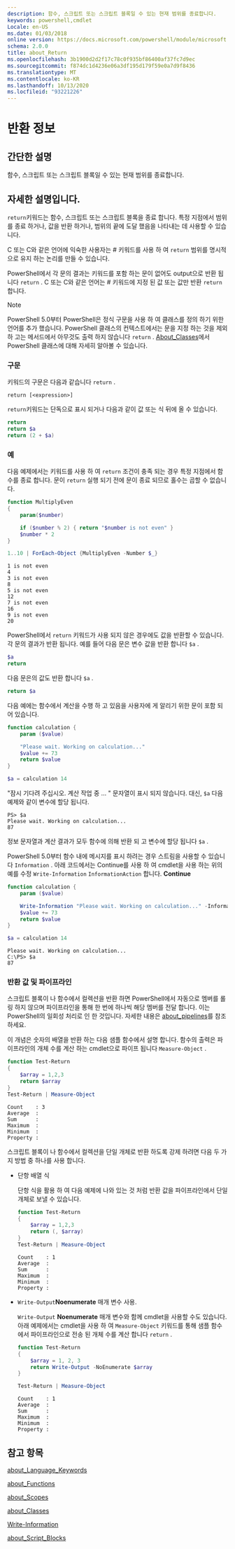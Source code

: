 ```yaml
---
description: 함수, 스크립트 또는 스크립트 블록일 수 있는 현재 범위를 종료합니다.
keywords: powershell,cmdlet
Locale: en-US
ms.date: 01/03/2018
online version: https://docs.microsoft.com/powershell/module/microsoft.powershell.core/about/about_return?view=powershell-6&WT.mc_id=ps-gethelp
schema: 2.0.0
title: about_Return
ms.openlocfilehash: 3b1900d2d2f17c78c0f935bf86400af37fc7d9ec
ms.sourcegitcommit: f874dc1d4236e06a3df195d179f59e0a7d9f8436
ms.translationtype: MT
ms.contentlocale: ko-KR
ms.lasthandoff: 10/13/2020
ms.locfileid: "93221226"
---
```

# <a name="about-return"></a>반환 정보

## <a name="short-description"></a>간단한 설명

함수, 스크립트 또는 스크립트 블록일 수 있는 현재 범위를 종료합니다.

## <a name="long-description"></a>자세한 설명입니다.

`return`키워드는 함수, 스크립트 또는 스크립트 블록을 종료 합니다. 특정 지점에서 범위를 종료 하거나, 값을 반환 하거나, 범위의 끝에 도달 했음을 나타내는 데 사용할 수 있습니다.

C 또는 C와 같은 언어에 익숙한 사용자는 \# 키워드를 사용 하 여 `return` 범위를 명시적으로 유지 하는 논리를 만들 수 있습니다.

PowerShell에서 각 문의 결과는 키워드를 포함 하는 문이 없어도 output으로 반환 됩니다 `return` . C 또는 C와 같은 언어는 \# 키워드에 지정 된 값 또는 값만 반환 `return` 합니다.

> [!NOTE]
> PowerShell 5.0부터 PowerShell은 정식 구문을 사용 하 여 클래스를 정의 하기 위한 언어를 추가 했습니다.  PowerShell 클래스의 컨텍스트에서는 문을 지정 하는 것을 제외 하 고는 메서드에서 아무것도 출력 하지 않습니다 `return` . [About_Classes](about_Classes.md)에서 PowerShell 클래스에 대해 자세히 알아볼 수 있습니다.

### <a name="syntax"></a>구문

키워드의 구문은 다음과 같습니다 `return` .

```
return [<expression>]
```

`return`키워드는 단독으로 표시 되거나 다음과 같이 값 또는 식 뒤에 올 수 있습니다.

```powershell
return
return $a
return (2 + $a)
```

### <a name="examples"></a>예

다음 예제에서는 키워드를 사용 하 여 `return` 조건이 충족 되는 경우 특정 지점에서 함수를 종료 합니다. 문이 `return` 실행 되기 전에 문이 종료 되므로 홀수는 곱할 수 없습니다.

```powershell
function MultiplyEven
{
    param($number)

    if ($number % 2) { return "$number is not even" }
    $number * 2
}

1..10 | ForEach-Object {MultiplyEven -Number $_}
```

```output
1 is not even
4
3 is not even
8
5 is not even
12
7 is not even
16
9 is not even
20
```

PowerShell에서 `return` 키워드가 사용 되지 않은 경우에도 값을 반환할 수 있습니다.
각 문의 결과가 반환 됩니다. 예를 들어 다음 문은 변수 값을 반환 합니다 `$a` .

```powershell
$a
return
```

다음 문은의 값도 반환 합니다 `$a` .

```powershell
return $a
```

다음 예에는 함수에서 계산을 수행 하 고 있음을 사용자에 게 알리기 위한 문이 포함 되어 있습니다.

```powershell
function calculation {
    param ($value)

    "Please wait. Working on calculation..."
    $value += 73
    return $value
}

$a = calculation 14
```

"잠시 기다려 주십시오. 계산 작업 중 ... " 문자열이 표시 되지 않습니다. 대신, `$a` 다음 예제와 같이 변수에 할당 됩니다.

```
PS> $a
Please wait. Working on calculation...
87
```

정보 문자열과 계산 결과가 모두 함수에 의해 반환 되 고 변수에 할당 됩니다 `$a` .

PowerShell 5.0부터 함수 내에 메시지를 표시 하려는 경우 스트림을 사용할 수 있습니다 `Information` . 아래 코드에서는 Continue를 사용 하 여 cmdlet을 사용 하는 위의 예를 수정 `Write-Information` `InformationAction` 합니다. **Continue**

```powershell
function calculation {
    param ($value)

    Write-Information "Please wait. Working on calculation..." -InformationAction Continue
    $value += 73
    return $value
}

$a = calculation 14
```

```output
Please wait. Working on calculation...
C:\PS> $a
87
```

### <a name="return-values-and-the-pipeline"></a>반환 값 및 파이프라인

스크립트 블록이 나 함수에서 컬렉션을 반환 하면 PowerShell에서 자동으로 멤버를 롤링 하지 않으며 파이프라인을 통해 한 번에 하나씩 해당 멤버를 전달 합니다. 이는 PowerShell의 일회성 처리로 인 한 것입니다. 자세한 내용은 [about_pipelines](about_pipelines.md)를 참조 하세요.

이 개념은 숫자의 배열을 반환 하는 다음 샘플 함수에서 설명 합니다. 함수의 출력은 파이프라인의 개체 수를 계산 하는 cmdlet으로 파이프 됩니다 `Measure-Object` .

```powershell
function Test-Return
{
    $array = 1,2,3
    return $array
}
Test-Return | Measure-Object
```

```Output
Count    : 3
Average  :
Sum      :
Maximum  :
Minimum  :
Property :
```

스크립트 블록이 나 함수에서 컬렉션을 단일 개체로 반환 하도록 강제 하려면 다음 두 가지 방법 중 하나를 사용 합니다.

- 단항 배열 식

  단항 식을 활용 하 여 다음 예제에 나와 있는 것 처럼 반환 값을 파이프라인에서 단일 개체로 보낼 수 있습니다.

  ```powershell
  function Test-Return
  {
      $array = 1,2,3
      return (, $array)
  }
  Test-Return | Measure-Object
  ```

  ```Output
  Count    : 1
  Average  :
  Sum      :
  Maximum  :
  Minimum  :
  Property :
  ```

- `Write-Output`**Noenumerate** 매개 변수 사용.

  `Write-Output` **Noenumerate** 매개 변수와 함께 cmdlet을 사용할 수도 있습니다. 아래 예제에서는 cmdlet을 사용 하 여 `Measure-Object` 키워드를 통해 샘플 함수에서 파이프라인으로 전송 된 개체 수를 계산 합니다 `return` .

  ```powershell
  function Test-Return
  {
      $array = 1, 2, 3
      return Write-Output -NoEnumerate $array
  }

  Test-Return | Measure-Object
  ```

  ```Output
  Count    : 1
  Average  :
  Sum      :
  Maximum  :
  Minimum  :
  Property :
  ```

## <a name="see-also"></a>참고 항목

[about_Language_Keywords](about_Language_Keywords.md)

[about_Functions](about_Functions.md)

[about_Scopes](about_Scopes.md)

[about_Classes](about_Classes.md)

[Write-Information](xref:Microsoft.PowerShell.Utility.Write-Information)

[about_Script_Blocks](about_Script_Blocks.md)
